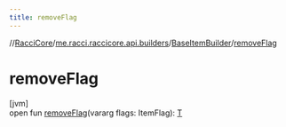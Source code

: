 ```yaml
---
title: removeFlag
---
```

//[RacciCore](../../../index.html)/[me.racci.raccicore.api.builders](../index.html)/[BaseItemBuilder](index.html)/[removeFlag](remove-flag.html)



# removeFlag



[jvm]\
open fun [removeFlag](remove-flag.html)(vararg flags: ItemFlag): [T](index.html)




